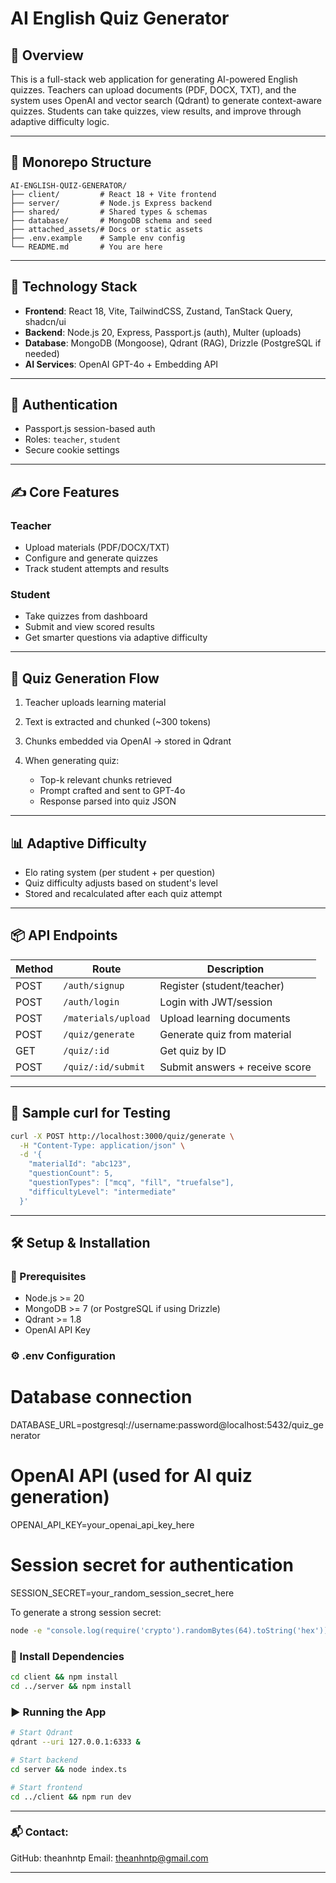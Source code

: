 # AI English Quiz Generator

## 🧠 Overview

This is a full-stack web application for generating AI-powered English quizzes. Teachers can upload documents (PDF, DOCX, TXT), and the system uses OpenAI and vector search (Qdrant) to generate context-aware quizzes. Students can take quizzes, view results, and improve through adaptive difficulty logic.

---

## 📁 Monorepo Structure

```
AI-ENGLISH-QUIZ-GENERATOR/
├── client/         # React 18 + Vite frontend
├── server/         # Node.js Express backend
├── shared/         # Shared types & schemas
├── database/       # MongoDB schema and seed
├── attached_assets/# Docs or static assets
├── .env.example    # Sample env config
└── README.md       # You are here
```

---

## 🧰 Technology Stack

* **Frontend**: React 18, Vite, TailwindCSS, Zustand, TanStack Query, shadcn/ui
* **Backend**: Node.js 20, Express, Passport.js (auth), Multer (uploads)
* **Database**: MongoDB (Mongoose), Qdrant (RAG), Drizzle (PostgreSQL if needed)
* **AI Services**: OpenAI GPT-4o + Embedding API

---

## 🔐 Authentication

* Passport.js session-based auth
* Roles: `teacher`, `student`
* Secure cookie settings

---

## ✍️ Core Features

### Teacher

* Upload materials (PDF/DOCX/TXT)
* Configure and generate quizzes
* Track student attempts and results

### Student

* Take quizzes from dashboard
* Submit and view scored results
* Get smarter questions via adaptive difficulty

---

## 🔁 Quiz Generation Flow

1. Teacher uploads learning material
2. Text is extracted and chunked (\~300 tokens)
3. Chunks embedded via OpenAI → stored in Qdrant
4. When generating quiz:

   * Top-k relevant chunks retrieved
   * Prompt crafted and sent to GPT-4o
   * Response parsed into quiz JSON

---

## 📊 Adaptive Difficulty

* Elo rating system (per student + per question)
* Quiz difficulty adjusts based on student's level
* Stored and recalculated after each quiz attempt

---

## 📦 API Endpoints

| Method | Route               | Description                    |
| ------ | ------------------- | ------------------------------ |
| POST   | `/auth/signup`      | Register (student/teacher)     |
| POST   | `/auth/login`       | Login with JWT/session         |
| POST   | `/materials/upload` | Upload learning documents      |
| POST   | `/quiz/generate`    | Generate quiz from material    |
| GET    | `/quiz/:id`         | Get quiz by ID                 |
| POST   | `/quiz/:id/submit`  | Submit answers + receive score |

---

## 🧪 Sample curl for Testing

```bash
curl -X POST http://localhost:3000/quiz/generate \
  -H "Content-Type: application/json" \
  -d '{
    "materialId": "abc123",
    "questionCount": 5,
    "questionTypes": ["mcq", "fill", "truefalse"],
    "difficultyLevel": "intermediate"
  }'
```

---

## 🛠️ Setup & Installation

### 🧩 Prerequisites

* Node.js >= 20
* MongoDB >= 7 (or PostgreSQL if using Drizzle)
* Qdrant >= 1.8
* OpenAI API Key

### ⚙️ .env Configuration
  # Database connection
  DATABASE_URL=postgresql://username:password@localhost:5432/quiz_generator
  
  # OpenAI API (used for AI quiz generation)
  OPENAI_API_KEY=your_openai_api_key_here

  # Session secret for authentication
  SESSION_SECRET=your_random_session_secret_here

To generate a strong session secret:
```bash
node -e "console.log(require('crypto').randomBytes(64).toString('hex'))"
```

### 🔧 Install Dependencies

```bash
cd client && npm install
cd ../server && npm install
```

### ▶️ Running the App

```bash
# Start Qdrant
qdrant --uri 127.0.0.1:6333 &

# Start backend
cd server && node index.ts

# Start frontend
cd ../client && npm run dev
```

---

### 📬 Contact: 
GitHub: theanhntp
Email: theanhntp@gmail.com

---

